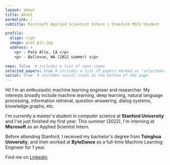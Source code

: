 ```yaml
---
layout: about
title: About
permalink: /
subtitle: Microsoft Applied Scientist Intern | Stanford MSCS Student

profile:
  align: righ
  image: prof_pic.jpg
  address: >
    <p> - Palo Alto, CA </p>
    <p> - Bellevue, WA (2022 summer) </p>

news: false  # includes a list of news items
selected_papers: true # includes a list of papers marked as "selected={true}"
social: true  # includes social icons at the bottom of the page
---
```


Hi! I'm an enthusiastic machine learning engineer and researcher. My interests broadly include machine learning, deep learning, natural language processing, information retrieval, question answering, dialog systems, knowledge graphs, etc.

I'm currently a master's student in computer science at **Stanford University** and I've just finished my first year. This summer (2022), I'm interning at **Microsoft** as an Applied Scientist Intern.

Before attending Stanford, I received my bachelor's degree from **Tsinghua University**, and then worked at **ByteDance** as a full-time Machine Learning Engineer for 1 year.

Find me on [Linkedin](https://www.linkedin.com/in/huangkaili/).

<!-- <a href='https://www.linkedin.com/in/huangkaili/'>Contact</a> -->

<!-- Write your biography here. Tell the world about yourself. Link to your favorite [subreddit](http://reddit.com). You can put a picture in, too. The code is already in, just name your picture `prof_pic.jpg` and put it in the `img/` folder.

Put your address / P.O. box / other info right below your picture. You can also disable any these elements by editing `profile` property of the YAML header of your `_pages/about.md`. Edit `_bibliography/papers.bib` and Jekyll will render your [publications page](/al-folio/publications/) automatically.

Link to your social media connections, too. This theme is set up to use [Font Awesome icons](http://fortawesome.github.io/Font-Awesome/) and [Academicons](https://jpswalsh.github.io/academicons/), like the ones below. Add your Facebook, Twitter, LinkedIn, Google Scholar, or just disable all of them. -->
